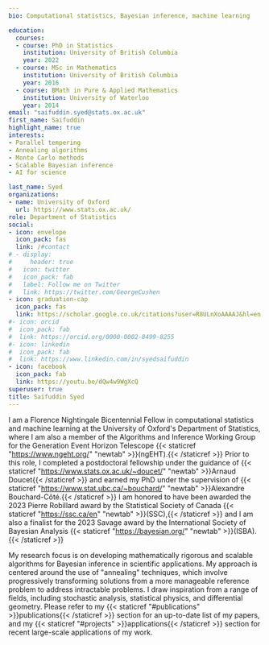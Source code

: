 ```yaml
---
bio: Computational statistics, Bayesian inference, machine learning

education:
  courses:
  - course: PhD in Statistics
    institution: University of British Columbia
    year: 2022
  - course: MSc in Mathematics
    institution: University of British Columbia
    year: 2016
  - course: BMath in Pure & Applied Mathematics
    institution: University of Waterloo
    year: 2014
email: "saifuddin.syed@stats.ox.ac.uk"
first_name: Saifuddin
highlight_name: true
interests:
- Parallel tempering
- Annealing algorithms
- Monte Carlo methods
- Scalable Bayesian inference
- AI for science

last_name: Syed
organizations:
- name: University of Oxford
  url: https://www.stats.ox.ac.uk/
role: Department of Statistics
social:
- icon: envelope
  icon_pack: fas
  link: /#contact
# - display:
#     header: true
#   icon: twitter
#   icon_pack: fab
#   label: Follow me on Twitter
#   link: https://twitter.com/GeorgeCushen
- icon: graduation-cap
  icon_pack: fas
  link: https://scholar.google.co.uk/citations?user=R8ULnXoAAAAJ&hl=en
#- icon: orcid
#  icon_pack: fab
#  link: https://orcid.org/0000-0002-8499-8255
#- icon: linkedin
#  icon_pack: fab
#  link: https://www.linkedin.com/in/syedsaifuddin
- icon: facebook
  icon_pack: fab
  link: https://youtu.be/dQw4w9WgXcQ
superuser: true
title: Saifuddin Syed
---
```


I am a Florence Nightingale Bicentennial Fellow in computational statistics and machine learning at the University of Oxford's Department of Statistics, where I am also a member of the Algorithms and Inference Working Group for the Generation Event Horizon Telescope {{< staticref "https://www.ngeht.org/" "newtab" >}}(ngEHT).{{< /staticref >}} Prior to this role, I completed a postdoctoral fellowship under the guidance of {{< staticref "https://www.stats.ox.ac.uk/~doucet/" "newtab" >}}Arnaud Doucet{{< /staticref >}} and earned my PhD under the supervision of {{< staticref "https://www.stat.ubc.ca/~bouchard/" "newtab" >}}Alexandre Bouchard-Côté.{{< /staticref >}} I am honored to have been awarded the 2023 Pierre Robillard award by the Statistical Society of Canada {{< staticref "https://ssc.ca/en" "newtab" >}}(SSC),{{< /staticref >}} and I am also a finalist for the 2023 Savage award by the International Society of Bayesian Analysis {{< staticref "https://bayesian.org/" "newtab" >}}(ISBA).{{< /staticref >}}


My research focus is on developing mathematically rigorous and scalable algorithms for Bayesian inference in scientific applications. My approach is centered around the use of "annealing" techniques, which involve progressively transforming solutions from a more manageable reference problem to address intractable problems. I draw inspiration from a range of fields, including stochastic analysis, statistical physics, and differential geometry. Please refer to my {{< staticref "#publications" >}}publications{{< /staticref >}} section for an up-to-date list of my papers, and my {{< staticref "#projects" >}}applications{{< /staticref >}} section for recent large-scale applications of my work.







